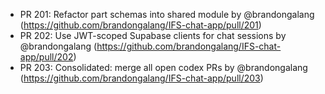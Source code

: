 - PR 201: Refactor part schemas into shared module by @brandongalang (https://github.com/brandongalang/IFS-chat-app/pull/201)
- PR 202: Use JWT-scoped Supabase clients for chat sessions by @brandongalang (https://github.com/brandongalang/IFS-chat-app/pull/202)
- PR 203: Consolidated: merge all open codex PRs by @brandongalang (https://github.com/brandongalang/IFS-chat-app/pull/203)

